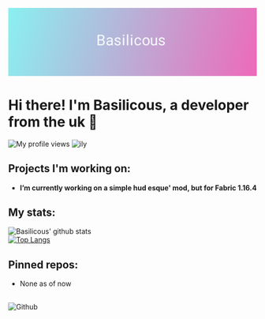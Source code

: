 [![Header](https://raw.githubusercontent.com/LowSpecCorgi/LowSpecCorgi/master/b2.png "Header")](https://lowspeccorgi.tech/)
# Hi there! I'm Basilicous, a developer from the uk 🙂
![My profile views](https://komarev.com/ghpvc/?username=LowSpecCorgi)
![ily](https://img.shields.io/badge/ily-tgm-red)
<!-- Talking about you -->
## Projects I'm working on:

- **I’m currently working on a simple hud esque' mod, but for Fabric 1.16.4**

## My stats:
![Basilicous' github stats](https://github-readme-stats.vercel.app/api?username=LowSpecCorgi&show_icons=true&count_private=false&bg_color=10,e86444,904e95&text_color=FFFFFF&icon_color=FFFFFF&title_color=FFFFFF)\
[![Top Langs](https://github-readme-stats.vercel.app/api/top-langs/?username=LowSpecCorgi&&langs_count=8&bg_color=10,e86444,904e95&text_color=FFFFFF&icon_color=FFFFFF&title_color=FFFFFF)](https://github.com/anuraghazra/github-readme-stats)

## Pinned repos:
- None as of now
<!--[![ReadMe Card](https://github-readme-stats.vercel.app/api/pin/?username=LowSpecCorgi&repo=HCL-Engine&bg_color=10,e86444,904e95&text_color=FFFFFF&icon_color=FFFFFF&title_color=FFFFFF)](https://github.com/LowSpecCorgi/HCL-Engine)
[![ReadMe Card](https://github-readme-stats.vercel.app/api/pin/?username=LowSpecCorgi&repo=gopine-client&bg_color=10,e86444,904e95&text_color=FFFFFF&icon_color=FFFFFF&title_color=FFFFFF)](https://github.com/LowSpecCorgi/gopine-client)
-->
##

<!-- Any image aligned to the right. Beware the width -->
<img width="55%" align="left" alt="Github" src="https://raw.githubusercontent.com/onimur/.github/master/.resources/git-header.svg" />

